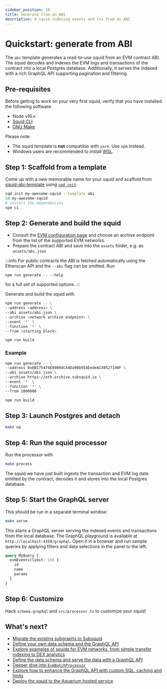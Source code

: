 ```yaml
---
sidebar_position: 10
title: Generate from an ABI
description: A squid indexing events and txs from an ABI
---
```


# Quickstart: generate from ABI

The `abi` template generates a read-to-use squid from an EVM contract ABI. The squid decodes and indexes the EVM logs and transactions of the contract into a local Postgres database. Additionally, it serves the indexed with a rich GraphQL API supporting pagination and filtering. 

## Pre-requisites

Before getting to work on your very first squid, verify that you have installed the following software: 

- Node v16.x
- [Squid CLI](/squid-cli/installation)
- [GNU Make](https://www.gnu.org/software/make/)

Please note:
- The squid template is **not** compatible with `yarn`. Use `npm` instead.
- Windows users are recommended to install [WSL](https://docs.microsoft.com/en-us/windows/wsl/).

## Step 1: Scaffold from a template 

Come up with a new memorable name for your squid and scaffold from [squid-abi-template](https://github.com/subsquid/squid-abi-template)
using [`sqd init`](/squid-cli/init):

```bash
sqd init my-awesome-squid --template abi
cd my-awesome-squid
# install the dependencies
npm ci
```

##  Step 2: Generate and build the squid

- Consult the [EVM configuration page](/evm-indexing/configuration) and choose an archive endpoint from the list of the supported EVM networks. 
- Prepare the contract ABI and save into the `assets` folder, e.g. as `assets/abi.json`

:::info
For public contracts the ABI is fetched automatically using the Etherscan API and the `--abi` flag can be omitted. Run 
```
npm run generate -- --help
```
for a full set of supported options.
:::

Generate and build the squid with
```bash
npm run generate -- \
--address <address> \
--abi assets/abi.json \
--archive <network archive endpoint> \
--event '*' \
--function '*' \
--from <starting block>

npm run build
```

### Example

```bash
npm run generate -- \
--address 0x6B175474E89094C44Da98b954EedeAC495271d0F \
--abi assets/abi.json \
--archive https://eth.archive.subsquid.io \
--event '*' \
--function '*' \
--from 1000000

npm run build
```

## Step 3: Launch Postgres and detach

```bash
make up
```


## Step 4: Run the squid processor

Run the processor with
```bash
make process
```

 The squid we have just built ingests the transaction and EVM log data emitted by the contract, decodes it and stores into the local Postgres database.

## Step 5: Start the GraphQL server

This should be run in a separate terminal window:

```bash
make serve
```

This starts a GraphQL server serving the indexed events and transactions from the local database. The GraphQL playground is available at `http://localhost:4350/graphql`. Open it in a browser and run sample queries by applying filters and data selections in the panel to the left.

```graphql
query MyQuery {
  evmEvents(limit: 10) {
    id
    name
    params
  }
}
```

## Step 6: Customize

Hack `schema.graphql` and `src/processor.ts` to customize your squid!

## What's next?

- [Migrate the existing subgraphs to Subsquid](/migrate/migrate-subgraph)
- [Define your own data schema and the GraphQL API](/graphql-api/schema-file)
- [Explore examples of squids for EVM networks, from simple transfer indexing to DEX analytics](/examples/evm)
- [Define the data schema and serve the data with a GraphQL API](/graphql-api/schema-file)
- [Deeper dive into `EvmBatchProcessor`](/evm-indexing)
- [Explore how to enhance the GraphQL API with custom SQL, caching and limits](/graphql-api)
- [Deploy the squid to the Aquarium hosted service](/deploy-squid)
